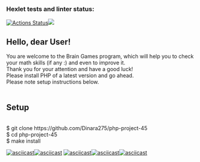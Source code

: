 ### Hexlet tests and linter status:
[![Actions Status](https://github.com/Dinara275/php-project-45/workflows/hexlet-check/badge.svg)](https://github.com/Dinara275/php-project-45/actions)<a href="https://codeclimate.com/github/Dinara275/php-project-45/maintainability"><img src="https://api.codeclimate.com/v1/badges/674e8c3f83e3e6a55e87/maintainability" /></a>
<br/>
## Hello, dear User! <br/>
You are welcome to the Brain Games program, which will help you to check your math skills (if any :) and even to improve it. <br/>
Thank you for your attention and have a good luck!
 <br/>Please install PHP of a latest version and go ahead. <br/>
Please note setup instructions below. <br/><br/>
## Setup
<br/>
$ git clone https://github.com/Dinara275/php-project-45
<br/>
$ cd php-project-45
<br/>
$ make install

[![asciicast](https://asciinema.org/a/H9taKYx4MemiZdM7ye2cRoBNv.svg)](https://asciinema.org/a/H9taKYx4MemiZdM7ye2cRoBNv)[![asciicast](https://asciinema.org/a/lE9EmDZXqpEZxghAAsPWncOUp.svg)](https://asciinema.org/a/lE9EmDZXqpEZxghAAsPWncOUp)
[![asciicast](https://asciinema.org/a/UQvOi0sGiDhobZWyfp7CdZ7L4.svg)](https://asciinema.org/a/UQvOi0sGiDhobZWyfp7CdZ7L4)[![asciicast](https://asciinema.org/a/HzmEM0nOBHB3DFsTtL98Z4CGJ.svg)](https://asciinema.org/a/HzmEM0nOBHB3DFsTtL98Z4CGJ)[![asciicast](https://asciinema.org/a/KXF5ieu6QHWPm7SYSIRU53wxf.svg)](https://asciinema.org/a/KXF5ieu6QHWPm7SYSIRU53wxf)
